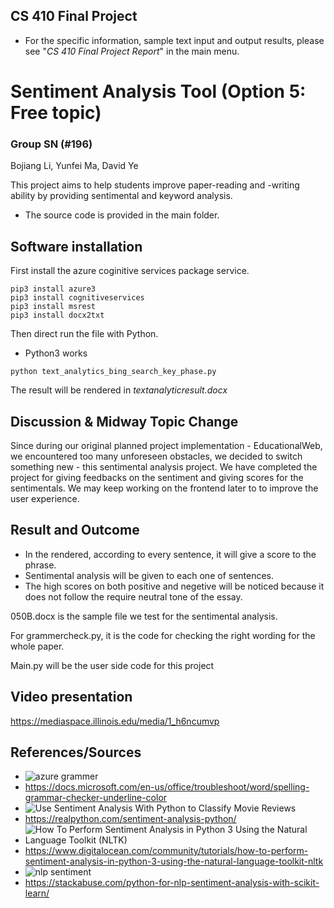 ## CS 410 Final Project 

- For the specific information, sample text input and output results, please see "*CS 410 Final Project Report*" in the main menu.


# Sentiment Analysis Tool (Option 5: Free topic)

### Group SN (#196)
Bojiang Li, Yunfei Ma, David Ye






This project aims to help students improve paper-reading and -writing ability by providing sentimental and keyword analysis.

- The source code is provided in the main folder.





## Software installation

First install the azure coginitive services package service.
```
pip3 install azure3
pip3 install cognitiveservices
pip3 install msrest
pip3 install docx2txt
```

Then direct run the file with Python.
- Python3 works

```
python text_analytics_bing_search_key_phase.py 
```

The result will be rendered in *textanalyticresult.docx*


## Discussion & Midway Topic Change

Since during our original planned project implementation - EducationalWeb, we encountered too many unforeseen obstacles, we decided to switch something new - this sentimental analysis project. We have completed the project for giving feedbacks on the sentiment and giving scores for the sentimentals. We may keep working on the frontend later to to improve the user experience.

##  Result and Outcome

- In the rendered, according to every sentence, it will give a score to the phrase.
- Sentimental analysis will be given to each one of sentences.
- The high scores on both positive and negetive will be noticed because it does not follow the require neutral tone of the essay.

050B.docx is the sample file we test for the sentimental analysis.

For grammercheck.py, it is the code for checking the right wording for the whole paper.

Main.py will be the user side code for this project


## Video presentation

https://mediaspace.illinois.edu/media/1_h6ncumvp


## References/Sources

- ![azure grammer](https://docs.microsoft.com/en-us/office/troubleshoot/word/spelling-grammar-checker-underline-color)
- https://docs.microsoft.com/en-us/office/troubleshoot/word/spelling-grammar-checker-underline-color
- ![Use Sentiment Analysis With Python to Classify Movie Reviews](https://realpython.com/sentiment-analysis-python/)
- https://realpython.com/sentiment-analysis-python/
- ![How To Perform Sentiment Analysis in Python 3 Using the Natural Language Toolkit (NLTK)](https://www.digitalocean.com/community/tutorials/how-to-perform-sentiment-analysis-in-python-3-using-the-natural-language-toolkit-nltk)
- https://www.digitalocean.com/community/tutorials/how-to-perform-sentiment-analysis-in-python-3-using-the-natural-language-toolkit-nltk
- ![nlp sentiment](https://stackabuse.com/python-for-nlp-sentiment-analysis-with-scikit-learn/)
- https://stackabuse.com/python-for-nlp-sentiment-analysis-with-scikit-learn/


